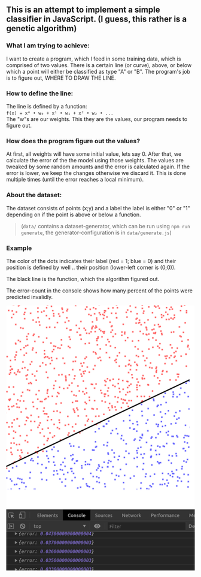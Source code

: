 ## This is an attempt to implement a simple classifier in JavaScript. (I guess, this rather is a genetic algorithm)

### What I am trying to achieve:
I want to create a program, which I feed in some training data, which is comprised of two values. There is a certain line (or curve), above, or below which a point will either be classified as type "A" or "B". The program's job is to figure out, WHERE TO DRAW THE LINE.

### How to define the line:
The line is defined by a function:<br>
`f(x) = x⁰ • w₀ + x¹ • w₁ + x² • w₂ • ...`<br>
The "w"s are our weights. This they are the values, our program needs to figure out.

### How does the program figure out the values?
At first, all weights will have some initial value, lets say 0. After that, we calculate the error of the the model using those weights. The values are tweaked by some random amounts and the error is calculated again. If the error is lower, we keep the changes otherwise we discard it. This is done multiple times (until the error reaches a local minimum).

### About the dataset:
The dataset consists of points (x;y) and a label the label is either "0" or "1" depending on if the point is above or below a function.
> (`data/` contains a dataset-generator, which can be run using `npm run generate`, the generator-configuration is in `data/generate.js`)

### Example
The color of the dots indicates their label (red = 1; blue = 0) and their position is defined by well .. their position (lower-left corner is (0;0)).

The black line is the function, which the algorithm figured out.

The error-count in the console shows how many percent of the points were predicted invalidly.

![Example](example.png)